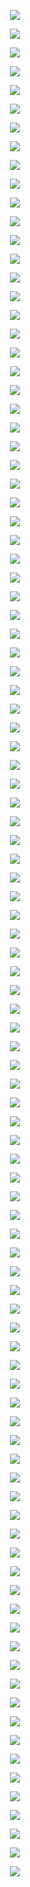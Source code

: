 <p align="center"> <img src= 'all_figs/Hyperplanes DLGN, , Run = 1, Epoch = 00000, Step = 000.png' /> </p>
<p align="center"> <img src= 'all_figs/Hyperplanes DLGN, , Run = 1, Epoch = 00200, Step = 016.png' /> </p>
<p align="center"> <img src= 'all_figs/Hyperplanes DLGN, , Run = 1, Epoch = 00300, Step = 016.png' /> </p>
<p align="center"> <img src= 'all_figs/Hyperplanes DLGN, , Run = 1, Epoch = 00400, Step = 016.png' /> </p>
<p align="center"> <img src= 'all_figs/Hyperplanes DLGN, , Run = 1, Epoch = 00500, Step = 016.png' /> </p>
<p align="center"> <img src= 'all_figs/Hyperplanes DLGN, , Run = 1, Epoch = 00600, Step = 016.png' /> </p>
<p align="center"> <img src= 'all_figs/Hyperplanes DLGN, , Run = 1, Epoch = 00700, Step = 016.png' /> </p>
<p align="center"> <img src= 'all_figs/Hyperplanes DLGN, , Run = 1, Epoch = 00800, Step = 016.png' /> </p>
<p align="center"> <img src= 'all_figs/Hyperplanes DLGN, , Run = 1, Epoch = 00900, Step = 016.png' /> </p>
<p align="center"> <img src= 'all_figs/Hyperplanes DLGN, , Run = 1, Epoch = 01000, Step = 016.png' /> </p>
<p align="center"> <img src= 'all_figs/Hyperplanes DLGN, , Run = 2, Epoch = 00000, Step = 000.png' /> </p>
<p align="center"> <img src= 'all_figs/Hyperplanes DLGN, , Run = 2, Epoch = 00200, Step = 016.png' /> </p>
<p align="center"> <img src= 'all_figs/Hyperplanes DLGN, , Run = 2, Epoch = 00300, Step = 016.png' /> </p>
<p align="center"> <img src= 'all_figs/Hyperplanes DLGN, , Run = 2, Epoch = 00400, Step = 016.png' /> </p>
<p align="center"> <img src= 'all_figs/Hyperplanes DLGN, , Run = 2, Epoch = 00500, Step = 016.png' /> </p>
<p align="center"> <img src= 'all_figs/Hyperplanes DLGN, , Run = 2, Epoch = 00600, Step = 016.png' /> </p>
<p align="center"> <img src= 'all_figs/Hyperplanes DLGN, , Run = 2, Epoch = 00700, Step = 016.png' /> </p>
<p align="center"> <img src= 'all_figs/Hyperplanes DLGN, , Run = 2, Epoch = 00800, Step = 016.png' /> </p>
<p align="center"> <img src= 'all_figs/Hyperplanes DLGN, , Run = 2, Epoch = 00900, Step = 016.png' /> </p>
<p align="center"> <img src= 'all_figs/Hyperplanes DLGN, , Run = 2, Epoch = 01000, Step = 016.png' /> </p>
<p align="center"> <img src= 'all_figs/Hyperplanes DLGN, , Run = 3, Epoch = 00000, Step = 000.png' /> </p>
<p align="center"> <img src= 'all_figs/Hyperplanes DLGN, , Run = 3, Epoch = 00200, Step = 016.png' /> </p>
<p align="center"> <img src= 'all_figs/Hyperplanes DLGN, , Run = 3, Epoch = 00300, Step = 016.png' /> </p>
<p align="center"> <img src= 'all_figs/Hyperplanes DLGN, , Run = 3, Epoch = 00400, Step = 016.png' /> </p>
<p align="center"> <img src= 'all_figs/Hyperplanes DLGN, , Run = 3, Epoch = 00500, Step = 016.png' /> </p>
<p align="center"> <img src= 'all_figs/Hyperplanes DLGN, , Run = 3, Epoch = 00600, Step = 016.png' /> </p>
<p align="center"> <img src= 'all_figs/Hyperplanes DLGN, , Run = 3, Epoch = 00700, Step = 016.png' /> </p>
<p align="center"> <img src= 'all_figs/Hyperplanes DLGN, , Run = 3, Epoch = 00800, Step = 016.png' /> </p>
<p align="center"> <img src= 'all_figs/Hyperplanes DLGN, , Run = 3, Epoch = 00900, Step = 016.png' /> </p>
<p align="center"> <img src= 'all_figs/Hyperplanes DLGN, , Run = 3, Epoch = 01000, Step = 016.png' /> </p>
<p align="center"> <img src= 'all_figs/Hyperplanes DLGN, , Run = 4, Epoch = 00000, Step = 000.png' /> </p>
<p align="center"> <img src= 'all_figs/Hyperplanes DLGN, , Run = 4, Epoch = 00200, Step = 016.png' /> </p>
<p align="center"> <img src= 'all_figs/Hyperplanes DLGN, , Run = 4, Epoch = 00300, Step = 016.png' /> </p>
<p align="center"> <img src= 'all_figs/Hyperplanes DLGN, , Run = 4, Epoch = 00400, Step = 016.png' /> </p>
<p align="center"> <img src= 'all_figs/Hyperplanes DLGN, , Run = 4, Epoch = 00500, Step = 016.png' /> </p>
<p align="center"> <img src= 'all_figs/Hyperplanes DLGN, , Run = 4, Epoch = 00600, Step = 016.png' /> </p>
<p align="center"> <img src= 'all_figs/Hyperplanes DLGN, , Run = 4, Epoch = 00700, Step = 016.png' /> </p>
<p align="center"> <img src= 'all_figs/Hyperplanes DLGN, , Run = 4, Epoch = 00800, Step = 016.png' /> </p>
<p align="center"> <img src= 'all_figs/Hyperplanes DLGN, , Run = 4, Epoch = 00900, Step = 016.png' /> </p>
<p align="center"> <img src= 'all_figs/Hyperplanes DLGN, , Run = 4, Epoch = 01000, Step = 016.png' /> </p>
<p align="center"> <img src= 'all_figs/Hyperplanes DLGN, , Run = 5, Epoch = 00000, Step = 000.png' /> </p>
<p align="center"> <img src= 'all_figs/Hyperplanes DLGN, , Run = 5, Epoch = 00200, Step = 016.png' /> </p>
<p align="center"> <img src= 'all_figs/Hyperplanes DLGN, , Run = 5, Epoch = 00300, Step = 016.png' /> </p>
<p align="center"> <img src= 'all_figs/Hyperplanes DLGN, , Run = 5, Epoch = 00400, Step = 016.png' /> </p>
<p align="center"> <img src= 'all_figs/Hyperplanes DLGN, , Run = 5, Epoch = 00500, Step = 016.png' /> </p>
<p align="center"> <img src= 'all_figs/Hyperplanes DLGN, , Run = 5, Epoch = 00600, Step = 016.png' /> </p>
<p align="center"> <img src= 'all_figs/Hyperplanes DLGN, , Run = 5, Epoch = 00700, Step = 016.png' /> </p>
<p align="center"> <img src= 'all_figs/Hyperplanes DLGN, , Run = 5, Epoch = 00800, Step = 016.png' /> </p>
<p align="center"> <img src= 'all_figs/Hyperplanes DLGN, , Run = 5, Epoch = 00900, Step = 016.png' /> </p>
<p align="center"> <img src= 'all_figs/Hyperplanes DLGN, , Run = 5, Epoch = 01000, Step = 016.png' /> </p>
<p align="center"> <img src= 'all_figs/Hyperplanes_all DLGN, Mode=1, Run = 1, Epoch = 00000, Step = 000.png' /> </p>
<p align="center"> <img src= 'all_figs/Hyperplanes_all DLGN, Mode=1, Run = 1, Epoch = 00200, Step = 016.png' /> </p>
<p align="center"> <img src= 'all_figs/Hyperplanes_all DLGN, Mode=1, Run = 1, Epoch = 00300, Step = 016.png' /> </p>
<p align="center"> <img src= 'all_figs/Hyperplanes_all DLGN, Mode=1, Run = 1, Epoch = 00400, Step = 016.png' /> </p>
<p align="center"> <img src= 'all_figs/Hyperplanes_all DLGN, Mode=1, Run = 1, Epoch = 00500, Step = 016.png' /> </p>
<p align="center"> <img src= 'all_figs/Hyperplanes_all DLGN, Mode=1, Run = 1, Epoch = 00600, Step = 016.png' /> </p>
<p align="center"> <img src= 'all_figs/Hyperplanes_all DLGN, Mode=1, Run = 1, Epoch = 00700, Step = 016.png' /> </p>
<p align="center"> <img src= 'all_figs/Hyperplanes_all DLGN, Mode=1, Run = 1, Epoch = 00800, Step = 016.png' /> </p>
<p align="center"> <img src= 'all_figs/Hyperplanes_all DLGN, Mode=1, Run = 1, Epoch = 00900, Step = 016.png' /> </p>
<p align="center"> <img src= 'all_figs/Hyperplanes_all DLGN, Mode=1, Run = 1, Epoch = 01000, Step = 016.png' /> </p>
<p align="center"> <img src= 'all_figs/Hyperplanes_all DLGN, Mode=1, Run = 2, Epoch = 00000, Step = 000.png' /> </p>
<p align="center"> <img src= 'all_figs/Hyperplanes_all DLGN, Mode=1, Run = 2, Epoch = 00200, Step = 016.png' /> </p>
<p align="center"> <img src= 'all_figs/Hyperplanes_all DLGN, Mode=1, Run = 2, Epoch = 00300, Step = 016.png' /> </p>
<p align="center"> <img src= 'all_figs/Hyperplanes_all DLGN, Mode=1, Run = 2, Epoch = 00400, Step = 016.png' /> </p>
<p align="center"> <img src= 'all_figs/Hyperplanes_all DLGN, Mode=1, Run = 2, Epoch = 00500, Step = 016.png' /> </p>
<p align="center"> <img src= 'all_figs/Hyperplanes_all DLGN, Mode=1, Run = 2, Epoch = 00600, Step = 016.png' /> </p>
<p align="center"> <img src= 'all_figs/Hyperplanes_all DLGN, Mode=1, Run = 2, Epoch = 00700, Step = 016.png' /> </p>
<p align="center"> <img src= 'all_figs/Hyperplanes_all DLGN, Mode=1, Run = 2, Epoch = 00800, Step = 016.png' /> </p>
<p align="center"> <img src= 'all_figs/Hyperplanes_all DLGN, Mode=1, Run = 2, Epoch = 00900, Step = 016.png' /> </p>
<p align="center"> <img src= 'all_figs/Hyperplanes_all DLGN, Mode=1, Run = 2, Epoch = 01000, Step = 016.png' /> </p>
<p align="center"> <img src= 'all_figs/Hyperplanes_all DLGN, Mode=1, Run = 3, Epoch = 00000, Step = 000.png' /> </p>
<p align="center"> <img src= 'all_figs/Hyperplanes_all DLGN, Mode=1, Run = 3, Epoch = 00200, Step = 016.png' /> </p>
<p align="center"> <img src= 'all_figs/Hyperplanes_all DLGN, Mode=1, Run = 3, Epoch = 00300, Step = 016.png' /> </p>
<p align="center"> <img src= 'all_figs/Hyperplanes_all DLGN, Mode=1, Run = 3, Epoch = 00400, Step = 016.png' /> </p>
<p align="center"> <img src= 'all_figs/Hyperplanes_all DLGN, Mode=1, Run = 3, Epoch = 00500, Step = 016.png' /> </p>
<p align="center"> <img src= 'all_figs/Hyperplanes_all DLGN, Mode=1, Run = 3, Epoch = 00600, Step = 016.png' /> </p>
<p align="center"> <img src= 'all_figs/Hyperplanes_all DLGN, Mode=1, Run = 3, Epoch = 00700, Step = 016.png' /> </p>
<p align="center"> <img src= 'all_figs/Hyperplanes_all DLGN, Mode=1, Run = 3, Epoch = 00800, Step = 016.png' /> </p>
<p align="center"> <img src= 'all_figs/Hyperplanes_all DLGN, Mode=1, Run = 3, Epoch = 00900, Step = 016.png' /> </p>
<p align="center"> <img src= 'all_figs/Hyperplanes_all DLGN, Mode=1, Run = 3, Epoch = 01000, Step = 016.png' /> </p>
<p align="center"> <img src= 'all_figs/Hyperplanes_all DLGN, Mode=1, Run = 4, Epoch = 00000, Step = 000.png' /> </p>
<p align="center"> <img src= 'all_figs/Hyperplanes_all DLGN, Mode=1, Run = 4, Epoch = 00200, Step = 016.png' /> </p>
<p align="center"> <img src= 'all_figs/Hyperplanes_all DLGN, Mode=1, Run = 4, Epoch = 00300, Step = 016.png' /> </p>
<p align="center"> <img src= 'all_figs/Hyperplanes_all DLGN, Mode=1, Run = 4, Epoch = 00400, Step = 016.png' /> </p>
<p align="center"> <img src= 'all_figs/Hyperplanes_all DLGN, Mode=1, Run = 4, Epoch = 00500, Step = 016.png' /> </p>
<p align="center"> <img src= 'all_figs/Hyperplanes_all DLGN, Mode=1, Run = 4, Epoch = 00600, Step = 016.png' /> </p>
<p align="center"> <img src= 'all_figs/Hyperplanes_all DLGN, Mode=1, Run = 4, Epoch = 00700, Step = 016.png' /> </p>
<p align="center"> <img src= 'all_figs/Hyperplanes_all DLGN, Mode=1, Run = 4, Epoch = 00800, Step = 016.png' /> </p>
<p align="center"> <img src= 'all_figs/Hyperplanes_all DLGN, Mode=1, Run = 4, Epoch = 00900, Step = 016.png' /> </p>
<p align="center"> <img src= 'all_figs/Hyperplanes_all DLGN, Mode=1, Run = 4, Epoch = 01000, Step = 016.png' /> </p>
<p align="center"> <img src= 'all_figs/Hyperplanes_all DLGN, Mode=1, Run = 5, Epoch = 00000, Step = 000.png' /> </p>
<p align="center"> <img src= 'all_figs/Hyperplanes_all DLGN, Mode=1, Run = 5, Epoch = 00200, Step = 016.png' /> </p>
<p align="center"> <img src= 'all_figs/Hyperplanes_all DLGN, Mode=1, Run = 5, Epoch = 00300, Step = 016.png' /> </p>
<p align="center"> <img src= 'all_figs/Hyperplanes_all DLGN, Mode=1, Run = 5, Epoch = 00400, Step = 016.png' /> </p>
<p align="center"> <img src= 'all_figs/Hyperplanes_all DLGN, Mode=1, Run = 5, Epoch = 00500, Step = 016.png' /> </p>
<p align="center"> <img src= 'all_figs/Hyperplanes_all DLGN, Mode=1, Run = 5, Epoch = 00600, Step = 016.png' /> </p>
<p align="center"> <img src= 'all_figs/Hyperplanes_all DLGN, Mode=1, Run = 5, Epoch = 00700, Step = 016.png' /> </p>
<p align="center"> <img src= 'all_figs/Hyperplanes_all DLGN, Mode=1, Run = 5, Epoch = 00800, Step = 016.png' /> </p>
<p align="center"> <img src= 'all_figs/Hyperplanes_all DLGN, Mode=1, Run = 5, Epoch = 00900, Step = 016.png' /> </p>
<p align="center"> <img src= 'all_figs/Hyperplanes_all DLGN, Mode=1, Run = 5, Epoch = 01000, Step = 016.png' /> </p>
